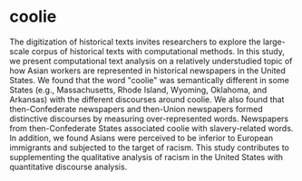 # coolie
The digitization of historical texts invites researchers 
to explore the large-scale corpus of historical texts with computational methods.
In this study, we present computational text analysis on a relatively understudied topic of
how Asian workers are represented in historical newspapers in the United States. We found that the word "coolie" 
was semantically different in some States (e.g., Massachusetts, Rhode Island, Wyoming, Oklahoma, and Arkansas)
with the different discourses around coolie. We also found that then-Confederate newspapers and then-Union newspapers
formed distinctive discourses by measuring over-represented words. Newspapers from then-Confederate States
associated coolie with slavery-related words. In addition, we found Asians were perceived to be 
inferior to European immigrants and subjected to the target of racism. This study contributes to supplementing
the qualitative analysis of racism in the United States with quantitative discourse analysis.  

